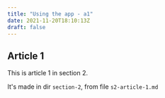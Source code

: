```yaml
---
title: "Using the app - a1"
date: 2021-11-20T18:10:13Z
draft: false
---
```


## Article 1

This is article 1 in section 2.

It's made in dir `section-2`, from file `s2-article-1.md`